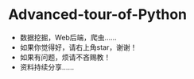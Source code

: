# Advanced-tour-of-Python
- 数据挖掘，Web后端，爬虫......
- 如果你觉得好，请右上角star，谢谢！
- 如果有问题，烦请不吝赐教！
- 资料持续分享......
